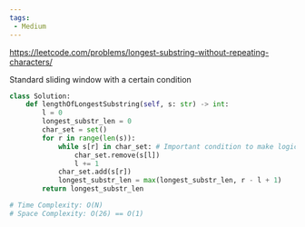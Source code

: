 ```yaml
---
tags: 
 - Medium
---
```


https://leetcode.com/problems/longest-substring-without-repeating-characters/

Standard sliding window with a certain condition

```python
class Solution:
    def lengthOfLongestSubstring(self, s: str) -> int:
        l = 0
        longest_substr_len = 0
        char_set = set()
        for r in range(len(s)):
            while s[r] in char_set: # Important condition to make logic clean
                char_set.remove(s[l])
                l += 1
            char_set.add(s[r])
            longest_substr_len = max(longest_substr_len, r - l + 1)
        return longest_substr_len

# Time Complexity: O(N)
# Space Complexity: O(26) == O(1)
```